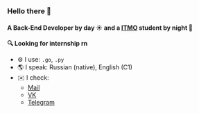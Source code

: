 ### Hello there 👋

#### A Back-End Developer by day ☀️ and a [ITMO](https://itmo.ru) student by night 🌙

**🔍 Looking for internship rn**

- ⚙️ I use: `.go`, `.py`
- 🌎 I speak: Russian (native), English (C1)
- ✉️ I check:
    - [Mail](mailto:rmntim@yandex.ru)
    - [VK](https://vk.com/rmntim)
    - [Telegram](https://t.me/rmntim)
